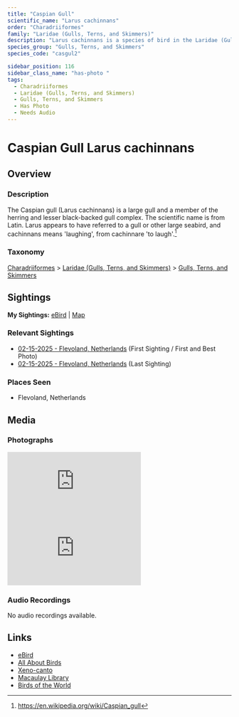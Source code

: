 ```yaml
---
title: "Caspian Gull"
scientific_name: "Larus cachinnans"
order: "Charadriiformes"
family: "Laridae (Gulls, Terns, and Skimmers)"
description: "Larus cachinnans is a species of bird in the Laridae (Gulls, Terns, and Skimmers) family. It has been observed 2 times. It has been photographed."
species_group: "Gulls, Terns, and Skimmers"
species_code: "casgul2"

sidebar_position: 116
sidebar_class_name: "has-photo "
tags: 
  - Charadriiformes
  - Laridae (Gulls, Terns, and Skimmers)
  - Gulls, Terns, and Skimmers
  - Has Photo
  - Needs Audio
---
```


# Caspian Gull <span className='sci_name'>Larus cachinnans</span>

## Overview

### Description
The Caspian gull (Larus cachinnans) is a large gull and a member of the herring and lesser black-backed gull complex. The scientific name is from Latin. Larus appears to have referred to a gull or other large seabird, and cachinnans means 'laughing', from cachinnare 'to laugh'.[^1]

[^1]: https://en.wikipedia.org/wiki/Caspian_gull

### Taxonomy
[Charadriiformes](/tags/charadriiformes) > [Laridae (Gulls, Terns, and Skimmers)](/tags/laridae-gulls-terns-and-skimmers) > [Gulls, Terns, and Skimmers](/tags/gulls-terns-and-skimmers)


## Sightings

**My Sightings:** [eBird](https://ebird.org/lifelist?r=world&time=life&spp=casgul2) | [Map](/map?species_code=casgul2)

### Relevant Sightings

* [02-15-2025 - Flevoland, Netherlands](https://ebird.org/checklist/S213381167) (First Sighting / First and Best Photo)
* [02-15-2025 - Flevoland, Netherlands](https://ebird.org/checklist/S213387815) (Last Sighting)

### Places Seen

* Flevoland, Netherlands



## Media
### Photographs
<iframe className="photo_iframe horizontal" src="https://macaulaylibrary.org/asset/631546796/embed" frameBorder="0" allowFullScreen></iframe>
<iframe className="photo_iframe horizontal" src="https://macaulaylibrary.org/asset/631547084/embed" frameBorder="0" allowFullScreen></iframe>

### Audio Recordings
No audio recordings available.

## Links
* [eBird](https://ebird.org/species/casgul2) 
* [All About Birds](https://www.allaboutbirds.org/guide/casgul2) 
* [Xeno-canto](https://www.xeno-canto.org/species/larus-cachinnans) 
* [Macaulay Library](https://search.macaulaylibrary.org/catalog?taxonCode=casgul2&sort=rating_rank_desc)
* [Birds of the World](https://birdsoftheworld.org/bow/species/casgul2)
